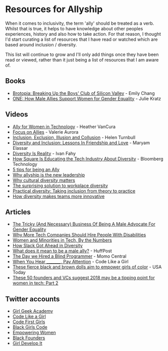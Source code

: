 # Resources for Allyship

When it comes to inclusivity, the term 'ally' should be treated as a verb. Whilst that is true, it helps to have knowledge about other peoples experiences, history and also how to take action. For that reason, I thought I'd start curating a list of resources that I have read or watched which are based around inclusion / diversity. 

This list will continue to grow and I'll only add things once they have been read or viewed, rather than it just being a list of resources that I am aware of.

## Books

  - [Brotopia: Breaking Up the Boys' Club of Silicon Valley](https://www.amazon.co.uk/Brotopia-Breaking-Boys-Silicon-Valley/dp/0735213534) - Emily Chang
  - [ONE: How Male Allies Support Women for Gender Equality](https://www.amazon.com/ONE-Allies-Support-Gender-Equality-ebook/dp/B0768M2H6X/ref=sr_1_1?s=digital-text&ie=UTF8&qid=1522426207&sr=1-1&keywords=julie+kratz+one) - Julie Kratz

## Videos

- [Ally for Women in Technology](https://www.youtube.com/watch?v=WDTMe77EV2Y) - Heather VanCura
- [Focus on Allies](https://www.youtube.com/watch?v=7xzZpt2e6nI) - Valerie Aurora
- [Inclusion, Exclusion, Illusion and Collusion](https://www.youtube.com/watch?v=zdV8OpXhl2g) - Helen Turnbull
- [Diversity and Inclusion: Lessons In Friendship and Love](https://www.youtube.com/watch?v=mzu3ira61k8) - Maryam Elassar
- [Diversity Is Reality](https://www.youtube.com/watch?v=EbODhGAyubw) - Ivan Fahy
- [How Square Is Educating the Tech Industry About Diversity](https://www.youtube.com/watch?v=fjoUY2lbQGE) - Bloomberg Technology
- [5 tips for being an Ally](https://www.youtube.com/watch?v=_dg86g-QlM0&t=3s)
- [Why allyship is the new leadership](https://www.youtube.com/watch?v=ccJfzS13ZtA&t=2s)
- [Why cultural diversity matters](https://www.youtube.com/watch?v=48RoRi0ddRU&t=6s)
- [The surprising solution to workplace diversity](https://www.youtube.com/watch?v=mtUlRYXJ0vI)
- [Practical diversity: Taking inclusion from theory to practice](https://www.youtube.com/watch?v=ExcDNly1DbI&t=8s)
- [How diversity makes teams more innovative](https://www.youtube.com/watch?v=lPtPG2lAmm4&t=2s)

## Articles

- [The Tricky (And Necessary) Business Of Being A Male Advocate For Gender Equality](https://www.fastcompany.com/3046555/the-tricky-and-necessary-business-of-being-a-male-advocate-for-gender-equ)
- [Why More Tech Companies Should Hire People With Disabilities](https://www.inc.com/zoe-henry/aapd-disability-equality-index-2017.html)
- [Women and Minorities in Tech, By the Numbers](https://www.wired.com/story/computer-science-graduates-diversity/)
- [How Slack Got Ahead in Diversity](https://www.theatlantic.com/technology/archive/2018/04/how-slack-got-ahead-in-diversity/558806/)
- [What does it mean to be a male ally?](https://www.huffingtonpost.com/entry/what-does-it-mean-to-be-a-male-ally_us_596d49d8e4b05561da5a5a05?guccounter=1) - HuffPost
- [The Day we Hired a Blind Programmer](https://blog.momocentral.com/the-day-we-hired-a-blind-coder-9c9d704bb08b) - Momo Central
- [When You Hear _______, Pay Attention](https://code.likeagirl.io/when-you-hear-pay-attention-337c3e677a42) - Code Like a Girl
- [These fierce black and brown dolls aim to empower girls of color](https://eu.usatoday.com/story/tech/2017/08/03/black-and-brown-girls-may-have-line-dolls-just-them/536860001/) - USA Today
- [These 50 founders and VCs suggest 2018 may be a tipping point for women in tech: Part 2](https://techcrunch.com/2018/07/02/these-50-founders-and-vcs-suggest-2018-may-be-a-tipping-point-for-women-in-tech-part-2/)

## Twitter accounts

- [Girl Geek Academy](https://twitter.com/GirlGeekAcademy)
- [Code Like a Girl](https://twitter.com/Code_LikeAGirl)
- [Code First Girls](https://twitter.com/CodeFirstGirls)
- [Black Girls Code](https://twitter.com/BlackGirlsCode)
- [Empowering Women](https://twitter.com/EmpowerWithTech)
- [Black Founders](https://twitter.com/blackfounders)
- [Girl Develop It](https://twitter.com/girldevelopit)
